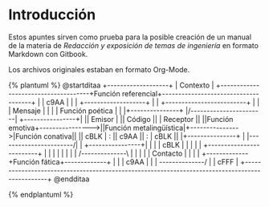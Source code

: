 # Introducción

Estos  apuntes sirven  como prueba  para  la posible  creación de  un  manual de  la materia  de
*Redacción y exposición de temas de ingeniería* en formato Markdown con Gitbook.

Los archivos originales estaban en formato Org-Mode.

{% plantuml %}
@startditaa
                                      +-------------------+
                                      |     Contexto      |
+-------------------------------------+Función referencial+-------------------------------------+
|                                     |       c9AA        |                                     |
|                                     +-------------------+                                     |
|                                  +-------------------------+                                  |
|                                  |         Mensaje         |                                  |
|                                  |     Función poética     |                                  |
|+---------------+                 |/-----------------------\|                +----------------+|
||    Emisor     |                 ||        Código         ||                |    Receptor    ||
||Función emotiva+---------------->||Función metalingüística|+--------------->|Función conativa||
||    cBLK       |        :        ||         c9AA          ||       :        |     cBLK       ||
|+---------------+        |        |\-----------------------/|       |        +----------------+|
|                         |        |          cBLK           |       |                          |
|                         |        +-------------------------+       |                          |
|                         |                                          |                          |
|                         |             /--------------\             |                          |
|                         |             |   Contacto   |             |                          |
|                         +-------------+Función fática+-------------+                          |
|                                       |     c9AA     |                                        |
|                                       \--------------/                                        |
|                                             cFFF                                              |
+-----------------------------------------------------------------------------------------------+
@endditaa

{% endplantuml %}



